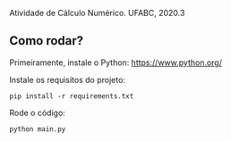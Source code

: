 Atividade de Cálculo Numérico. UFABC, 2020.3

## Como rodar?

Primeiramente, instale o Python: https://www.python.org/

Instale os requisitos do projeto:
```
pip install -r requirements.txt
```
Rode o código:
```
python main.py
```